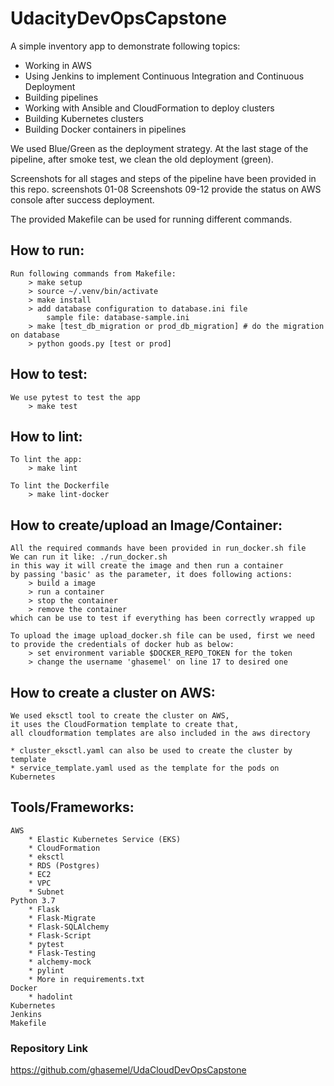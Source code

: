 # UdacityDevOpsCapstone
A simple inventory app to demonstrate following topics:

  * Working in AWS
  * Using Jenkins to implement Continuous Integration and Continuous Deployment
  * Building pipelines
  * Working with Ansible and CloudFormation to deploy clusters
  * Building Kubernetes clusters
  * Building Docker containers in pipelines

We used Blue/Green as the deployment strategy. 
At the last stage of the pipeline, after smoke test, 
we clean the old deployment (green).

Screenshots for all stages and steps of the pipeline 
have been provided in this repo. screenshots 01-08
Screenshots 09-12 provide the status on AWS console after success deployment.

The provided Makefile can be used for running different commands. 

## How to run:
    Run following commands from Makefile:
        > make setup
        > source ~/.venv/bin/activate
        > make install
        > add database configuration to database.ini file
            sample file: database-sample.ini
        > make [test_db_migration or prod_db_migration] # do the migration on database
        > python goods.py [test or prod]

## How to test:
    We use pytest to test the app
        > make test

## How to lint:
    To lint the app:
        > make lint

    To lint the Dockerfile
        > make lint-docker

## How to create/upload an Image/Container:
    All the required commands have been provided in run_docker.sh file
    We can run it like: ./run_docker.sh 
    in this way it will create the image and then run a container
    by passing 'basic' as the parameter, it does following actions:
        > build a image
        > run a container
        > stop the container
        > remove the container
    which can be use to test if everything has been correctly wrapped up

    To upload the image upload_docker.sh file can be used, first we need to provide the credentials of docker hub as below:
        > set environment variable $DOCKER_REPO_TOKEN for the token
        > change the username 'ghasemel' on line 17 to desired one

## How to create a cluster on AWS:
    We used eksctl tool to create the cluster on AWS, 
    it uses the CloudFormation template to create that, 
    all cloudformation templates are also included in the aws directory

    * cluster_eksctl.yaml can also be used to create the cluster by template
    * service_template.yaml used as the template for the pods on Kubernetes


## Tools/Frameworks:
    AWS
        * Elastic Kubernetes Service (EKS)
        * CloudFormation
        * eksctl
        * RDS (Postgres)
        * EC2
        * VPC
        * Subnet
    Python 3.7
        * Flask
        * Flask-Migrate
        * Flask-SQLAlchemy
        * Flask-Script
        * pytest
        * Flask-Testing
        * alchemy-mock
        * pylint
        * More in requirements.txt
    Docker
        * hadolint
    Kubernetes
    Jenkins
    Makefile
    
### Repository Link
https://github.com/ghasemel/UdaCloudDevOpsCapstone

